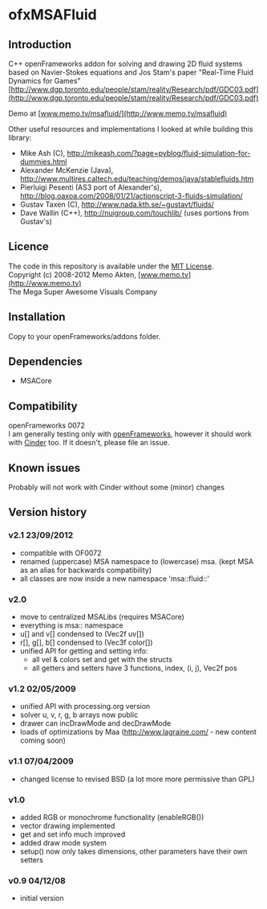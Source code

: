 ofxMSAFluid
=====================================

Introduction
------------
C++ openFrameworks addon for solving and drawing 2D fluid systems based on Navier-Stokes equations and Jos Stam's paper "Real-Time Fluid Dynamics for Games" [http://www.dgp.toronto.edu/people/stam/reality/Research/pdf/GDC03.pdf](http://www.dgp.toronto.edu/people/stam/reality/Research/pdf/GDC03.pdf)

Demo at [www.memo.tv/msafluid/](http://www.memo.tv/msafluid)

Other useful resources and implementations I looked at while building this library:  

- Mike Ash (C), http://mikeash.com/?page=pyblog/fluid-simulation-for-dummies.html
- Alexander McKenzie (Java), http://www.multires.caltech.edu/teaching/demos/java/stablefluids.htm
- Pierluigi Pesenti (AS3 port of Alexander's), http://blog.oaxoa.com/2008/01/21/actionscript-3-fluids-simulation/
- Gustav Taxen (C), http://www.nada.kth.se/~gustavt/fluids/
- Dave Wallin (C++), http://nuigroup.com/touchlib/ (uses portions from Gustav's)

Licence
-------
The code in this repository is available under the [MIT License](https://secure.wikimedia.org/wikipedia/en/wiki/Mit_license).  
Copyright (c) 2008-2012 Memo Akten, [www.memo.tv](http://www.memo.tv)  
The Mega Super Awesome Visuals Company


Installation
------------
Copy to your openFrameworks/addons folder.

Dependencies
------------
- MSACore

Compatibility
------------
openFrameworks 0072  
I am generally testing only with [openFrameworks](www.openframeworks.cc), however it should work with [Cinder](www.libcinder.org) too. If it doesn't, please file an issue.


Known issues
------------
Probably will not work with Cinder without some (minor) changes

Version history
------------
### v2.1    23/09/2012
- compatible with OF0072
- renamed (uppercase) MSA namespace to (lowercase) msa. (kept MSA as an alias for backwards compatibility)
- all classes are now inside a new namespace 'msa::fluid::'

### v2.0
- move to centralized MSALibs (requires MSACore)
- everything is msa:: namespace
- u[] and v[] condensed to (Vec2f uv[])
- r[], g[], b[] condensed to (Vec3f color[])
- unified API for getting and setting info:
   - all vel & colors set and get with the structs
   - all getters and setters have 3 functions, index, (i, j), Vec2f pos

### v1.2	02/05/2009
- unified API with processing.org version
- solver u, v, r, g, b arrays now public
- drawer can incDrawMode and decDrawMode
- loads of optimizations by Maa (http://www.lagraine.com/ - new content coming soon)

### v1.1	07/04/2009
- changed license to revised BSD (a lot more more permissive than GPL)

### v1.0
- added RGB or monochrome functionality (enableRGB())
- vector drawing implemented
- get and set info much improved
- added draw mode system
- setup() now only takes dimensions, other parameters have their own setters

### v0.9	04/12/08
- initial version



